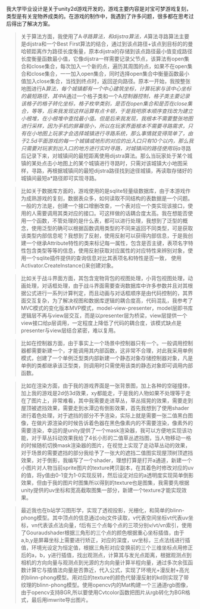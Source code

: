 我大学毕业设计是关于unity2d游戏开发的，游戏主要内容是对宝可梦游戏复刻，类型是有关宠物养成类的。在游戏的制作中，我遇到了许多问题，很多都在思考过后得出了解决方案。

>关于算法方面，我使用了A*寻路算法，和dijstra算法，A*算法寻路算法主要是dijstra和一个Best First算法的结合，通过到该点路径+该点到目标的的曼哈顿距离作为路径长度衡量，原本dijstra的存储到该点路径最小值变成路径长度衡量函数最小值，它像dijstra一样需要记录父节点，该算法有open集合和close集合，每次加入一个新的点，遍历其周围的点，如果不在open集合和close集合，一一加入open集合，同时选择open集合中衡量函数最小值加入close集合，当找到终点时，返回逆向路径。原本一开始，我按整张地图进行A*算法，每个城镇都有一个中心建筑坐标，计算玩家与该中心坐标的最短路径，其中A*通过一个格子类和一个A*控制器控制，格子类主要记录该格子的格子转化坐标，格子枚举类别，是否在open集合和是否在close集合，等等，后来我发现这样运算有点卡顿，于是我吧原本顺序查找改为建立小根堆，在小根堆中查找最小值。但是后来我发现，我根本不需要整张地图进行采样，因为手机的屏幕很小，所以在玩家界面根本不需要寻路需求，只有在小地图上玩家才会选择城镇进行寻路系统，那么事情就变得简单了，由于2.5d平面游戏的每一个城镇或地形的对应的出入口只有10个以内，那么我只需要对玩家到出入口的地方进行实时寻路，对城镇间的路径使用玩a*寻路后记录下来，对城镇间的最短距离使用dijstra算法。那么当玩家处于某个城镇的某处点击小地图上的某个城镇进行寻路时，只需对该城镇大小地图采样，寻路，再根据城镇间的最短dijstra路径找到途径城镇，再读取存储好的城镇间最短a*路径即可实现寻路。
>
>

> 比如关于数据库方面的，游戏使用的是sqlite轻量级数据库，由于本游戏作为成熟游戏的复刻，数据表众多，如何读取不同结构的表数据是一个问题。一般的方法是，创建一个接口增删改查，一个表对应一个类实现该接口，使用的人需要调用其类对应的接口。可这样做的话耦合度太高。我在想能否使用一个函数，不管处理的是什么表，都可以进行处理，我想到了泛型的概念，使用泛型的确可以根据函数调用类型的不同来返回不同类型，可是获取该类型内部信息呢？我想到了反射，使用反射可以获得内部信息，于是我创建一个继承Attribute特性的类来标记每一属性，包含是否主键，表项名字特性包含类型等等的信息，使用反射获取对应属性的对应特性来辨别对象，使用一个sqlite插件提供的查询信息对比其表项名和特性是否一致， 使用Activator.CreateInstance<T>()来创建对象。

> 比如关于战斗界面方面，其包含宠物背包的视图处理，小背包视图处理，动画处理，对话框处理，由于战斗界面需要查询数据库中许多参数并且对其根据公式进行一系列计算判定，而且动画与对话框顺序是由代码控制的，其界面交互复杂，为了解决视图和数据库逻辑的耦合度高，代码混乱，我参考了MVC模式的变化版本MVP模式，model-view-presenter，model层即书库逻辑层不再与view层交互，而是以presenter层为桥梁，view层提供一个view接口给p层调用，一定程度上降低了代码的耦合度，该模式缺点是presenter与view层结合紧密，难以复用。

> 比如在控制器方面，由于事实上一个场景中控制器只有一个。一般调用控制器都需要新建一个，才能调用其内部函数，这非常不合理，对此我采用单例模式，创建了一个单例泛型类内部新建一个静态对象存储控制器对象，凡是单例的类都继承该泛型类，则调用时只需使用该类的静态对象即可调用内部函数。

> 比如在渲染方面，由于我的游戏界面是一张背景图，加上各种的空碰撞体，加上我的游戏是2d仿3d效果，xy都能走，于是我的人物如果不处理等于走在了图片上，非常难看，其中我需要走进草丛，草丛摇晃的效果，需要走到屋顶被遮挡效果，需要走到水潭边有倒影效果，首先我想到了使用shader进行着色处理，对于遮挡的部分不予渲染，实际上就是需要一张二值黑白图像，在做片源渲染的时候告诉着色器在黑色像素内的不需要渲染，像素外的需要渲染，幸运的是unity提供了一个mask渲染器，我可以方便地实现该功能，对于草丛抖动效果我给了4长小形的二值草丛遮挡图，当人物移动一格的时候随机切换mask渲染器的图片，在视觉上实现了走动草丛动的效果，对于场景的需要遮挡的部分我给予了一张大的遮挡二值图实现屋顶树顶遮挡效果，对于倒影，我编写了一个shader，理想打算是打开a通道，新建一个小图片对人物当前sprite图片的texture拷贝副本，在其着色时修改对应的uv的值，将y值由0-1变为1-0实现反转，然后设定对应的a透明度实现简单倒影效果，但由于我的图片时图集所以得到的texture也是图集，我需要先根据unity提供的uv坐标和宽高截取图集一部分，新建一个texture才能实现效果。

> 最近我也在b站学习图形学，实现了透视投影，光栅化，和简单的blinn-phong模型。其中顶点的信息通过obj文件读取，v代表空间坐标vt代表uv坐标，vn代表该点法向量，f后有三个点每个点的三项分别v/vt/vn索引，使用了Gouraudshader根据三角形的三个点的颜色根据重心坐标插值，由于a,b,y是屏幕坐标上需要进行矫正，对应的深度，uv坐标，三点法线进行插值，环境光设定为恒定值，根据三角形对应变换前的三个三维坐标点用修正后的a，b，y进行插值，找出观测点，计算其与发光点距离，根据观测点到相机的方向向量与观测点到光源的方向向量计算半程向量，通过多次余弦函数计算它与插值法向量是否靠近，代入公式，实现了环境光+漫反射+高光的blinn-phong模型。用对应的texture的颜色代替漫反射的kd则实现了带纹理的blinn-phong模型。使用opencv内的Mat构建一个三通道rgb图像，由于opencv支持BGR,所以要使用Cvtcolor函数把图片从rgb转化为BGR格式，最后用imwrite导出图片。